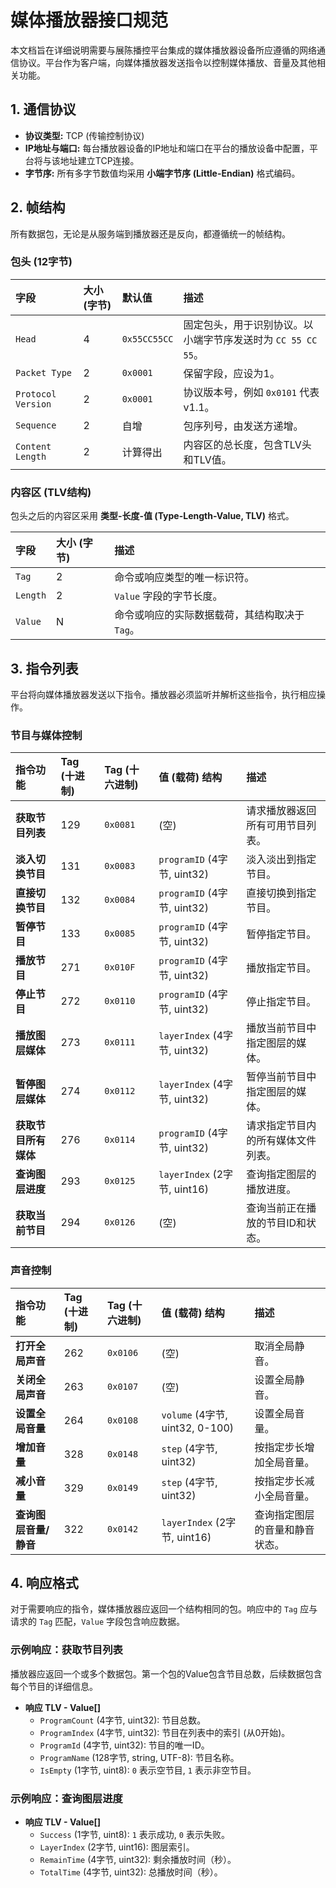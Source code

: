 # 媒体播放器接口规范

本文档旨在详细说明需要与展陈播控平台集成的媒体播放器设备所应遵循的网络通信协议。平台作为客户端，向媒体播放器发送指令以控制媒体播放、音量及其他相关功能。

## 1. 通信协议

-   **协议类型:** TCP (传输控制协议)
-   **IP地址与端口:** 每台播放器设备的IP地址和端口在平台的播放设备中配置，平台将与该地址建立TCP连接。
-   **字节序:** 所有多字节数值均采用 **小端字节序 (Little-Endian)** 格式编码。

## 2. 帧结构

所有数据包，无论是从服务端到播放器还是反向，都遵循统一的帧结构。

### 包头 (12字节)

| 字段 | 大小 (字节) | 默认值 | 描述 |
| :--- | :--- | :--- | :--- |
| `Head` | 4 | `0x55CC55CC` | 固定包头，用于识别协议。以小端字节序发送时为 `CC 55 CC 55`。 |
| `Packet Type` | 2 | `0x0001` | 保留字段，应设为1。 |
| `Protocol Version` | 2 | `0x0001` | 协议版本号，例如 `0x0101` 代表 v1.1。 |
| `Sequence` | 2 | 自增 | 包序列号，由发送方递增。 |
| `Content Length` | 2 | 计算得出 | 内容区的总长度，包含TLV头和TLV值。 |

### 内容区 (TLV结构)

包头之后的内容区采用 **类型-长度-值 (Type-Length-Value, TLV)** 格式。

| 字段 | 大小 (字节) | 描述 |
| :--- | :--- | :--- |
| `Tag` | 2 | 命令或响应类型的唯一标识符。 |
| `Length` | 2 | `Value` 字段的字节长度。 |
| `Value` | N | 命令或响应的实际数据载荷，其结构取决于 `Tag`。 |

## 3. 指令列表

平台将向媒体播放器发送以下指令。播放器必须监听并解析这些指令，执行相应操作。

### 节目与媒体控制

| 指令功能 | Tag (十进制) | Tag (十六进制) | 值 (载荷) 结构 | 描述 |
| :--- | :--- | :--- | :--- | :--- |
| **获取节目列表** | 129 | `0x0081` | (空) | 请求播放器返回所有可用节目列表。 |
| **淡入切换节目** | 131 | `0x0083` | `programID` (4字节, uint32) | 淡入淡出到指定节目。 |
| **直接切换节目** | 132 | `0x0084` | `programID` (4字节, uint32) | 直接切换到指定节目。 |
| **暂停节目** | 133 | `0x0085` | `programID` (4字节, uint32) | 暂停指定节目。 |
| **播放节目** | 271 | `0x010F` | `programID` (4字节, uint32) | 播放指定节目。 |
| **停止节目** | 272 | `0x0110` | `programID` (4字节, uint32) | 停止指定节目。 |
| **播放图层媒体** | 273 | `0x0111` | `layerIndex` (4字节, uint32) | 播放当前节目中指定图层的媒体。 |
| **暂停图层媒体** | 274 | `0x0112` | `layerIndex` (4字节, uint32) | 暂停当前节目中指定图层的媒体。 |
| **获取节目所有媒体** | 276 | `0x0114` | `programID` (4字节, uint32) | 请求指定节目内的所有媒体文件列表。 |
| **查询图层进度** | 293 | `0x0125` | `layerIndex` (2字节, uint16) | 查询指定图层的播放进度。 |
| **获取当前节目** | 294 | `0x0126` | (空) | 查询当前正在播放的节目ID和状态。 |

### 声音控制

| 指令功能 | Tag (十进制) | Tag (十六进制) | 值 (载荷) 结构 | 描述 |
| :--- | :--- | :--- | :--- | :--- |
| **打开全局声音** | 262 | `0x0106` | (空) | 取消全局静音。 |
| **关闭全局声音** | 263 | `0x0107` | (空) | 设置全局静音。 |
| **设置全局音量** | 264 | `0x0108` | `volume` (4字节, uint32, 0-100) | 设置全局音量。 |
| **增加音量** | 328 | `0x0148` | `step` (4字节, uint32) | 按指定步长增加全局音量。 |
| **减小音量** | 329 | `0x0149` | `step` (4字节, uint32) | 按指定步长减小全局音量。 |
| **查询图层音量/静音** | 322 | `0x0142` | `layerIndex` (2字节, uint16) | 查询指定图层的音量和静音状态。 |

## 4. 响应格式

对于需要响应的指令，媒体播放器应返回一个结构相同的包。响应中的 `Tag` 应与请求的 `Tag` 匹配，`Value` 字段包含响应数据。

### 示例响应：获取节目列表

播放器应返回一个或多个数据包。第一个包的Value包含节目总数，后续数据包含每个节目的详细信息。

-   **响应 TLV - Value[]**
    -   `ProgramCount` (4字节, uint32): 节目总数。
    -   `ProgramIndex` (4字节, uint32): 节目在列表中的索引 (从0开始)。
    -   `ProgramId` (4字节, uint32): 节目的唯一ID。
    -   `ProgramName` (128字节, string, UTF-8): 节目名称。
    -   `IsEmpty` (1字节, uint8): `0` 表示空节目, `1` 表示非空节目。

### 示例响应：查询图层进度

-   **响应 TLV - Value[]**
    -   `Success` (1字节, uint8): `1` 表示成功, `0` 表示失败。
    -   `LayerIndex` (2字节, uint16): 图层索引。
    -   `RemainTime` (4字节, uint32): 剩余播放时间（秒）。
    -   `TotalTime` (4字节, uint32): 总播放时间（秒）。
